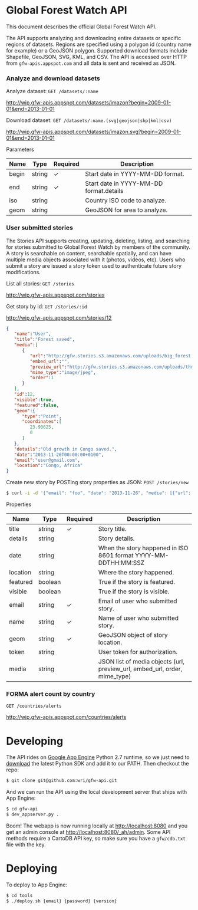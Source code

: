 # Global Forest Watch API

This document describes the official Global Forest Watch API.

The API supports analyzing and downloading entire datasets or specific regions of datasets. Regions are specified using a polygon id (country name for example) or a GeoJSON polygon. Supported download formats include Shapefile, GeoJSON, SVG, KML, and CSV. The API is accessed over HTTP from `gfw-apis.appspot.com` and all data is sent and received as JSON.

### Analyze and download datasets

Analyze dataset: `GET /datasets/:name` 

http://wip.gfw-apis.appspot.com/datasets/imazon?begin=2009-01-01&end=2013-01-01

Download dataset: `GET /datasets/:name.(svg|geojson|shp|kml|csv)` 

http://wip.gfw-apis.appspot.com/datasets/imazon.svg?begin=2009-01-01&end=2013-01-01

Parameters

Name | Type | Required |Description
--- | --- | --- | ---
begin | string | ✓ | Start date in YYYY-MM-DD format.
end | string | ✓ | Start date in YYYY-MM-DD format.details | string |  | Story details.
iso | string |  | Country ISO code to analyze.
geom | string |  | GeoJSON for area to analyze.


### User submitted stories

The Stories API supports creating, updating, deleting, listing, and searching for stories submitted to Global Forest Watch by members of the community. A story is searchable on content, searchable spatially, and can have multiple media objects associated with it (photos, videos, etc). Users who submit a story are issued a story token used to authenticate future story modifications.

List all stories: `GET /stories`

http://wip.gfw-apis.appspot.com/stories

Get story by id: `GET /stories/:id`

http://wip.gfw-apis.appspot.com/stories/12

```json
{
   "name":"User",
   "title":"Forest saved",
   "media":[
      {
         "url":"http://gfw.stories.s3.amazonaws.com/uploads/big_forest.jpeg",
         "embed_url":"",
         "preview_url":"http://gfw.stories.s3.amazonaws.com/uploads/thumb_forest.jpeg",
         "mime_type":"image/jpeg",
         "order":1
      }
   ],
   "id":12,
   "visible":true,
   "featured":false,
   "geom":{
      "type":"Point",
      "coordinates":[
         23.90625,
         0
      ]
   },
   "details":"Old growth in Congo saved.",
   "date":"2013-11-26T00:00:00+0100",
   "email":"user@gmail.com",
   "location":"Congo, Africa"
}
```

Create new story by POSTing story properties as JSON: `POST /stories/new`
```bash
$ curl -i -d '{"email": "foo", "date": "2013-11-26", "media": [{"url": "foo", "embed_url": "foo", "order": 1, "mime_type": "foo", "preview_url": "foo"}], "geom": {"type": "Point", "coordinates": [23.90625, 0]}, "name": "foo", "title": "foo"}' http://wip.gfw-apis.appspot.com/stories/new
```
Properties

Name | Type | Required |Description
--- | --- | --- | ---
title | string | ✓ | Story title.
details | string |  | Story details.
date | string |  | When the story happened in ISO 8601 format YYYY-MM-DDTHH:MM:SSZ
location | string |  | Where the story happened.
featured | boolean |  | True if the story is featured.
visible | boolean |  | True if the story is visible.
email | string | ✓ | Email of user who submitted story.
name | string | ✓ | Name of user who submitted story.
geom | string | ✓ | GeoJSON object of story location.
token | string |  | User token for authorization.
media | string |  | JSON list of media objects (url, preview_url, embed_url, order, mime_type)

### FORMA alert count by country

`GET /countries/alerts`

http://wip.gfw-apis.appspot.com/countries/alerts

# Developing

The API rides on [Google App Engine](https://developers.google.com/appengine) Python 2.7 runtime, so we just need to [download](https://developers.google.com/appengine/downloads) the latest Python SDK and add it to our PATH. Then checkout the repo:

```bash
$ git clone git@github.com:wri/gfw-api.git
```

And we can run the API using the local development server that ships with App Engine:

```bash
$ cd gfw-api
$ dev_appserver.py .
```

Boom! The webapp is now running locally at [http://localhost:8080](http://localhost:8080) and you get an admin console at [http://localhost:8080/_ah/admin](http://localhost:8080/_ah/admin). Some API methods require a CartoDB API key, so make sure you have a `gfw/cdb.txt` file with the key.

# Deploying

To deploy to App Engine:

```bash
$ cd tools
$ ./deploy.sh {email} {password} {version}
```
